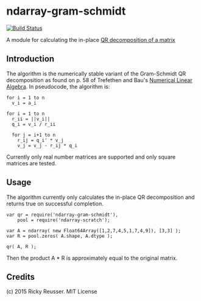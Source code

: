 # ndarray-gram-schmidt

[![Build Status](https://travis-ci.org/rreusser/ndarray-gram-schmidt.svg?branch=master)](https://travis-ci.org/rreusser/ndarray-gram-schmidt)

A module for calculating the in-place [QR decomposition of a matrix](http://en.wikipedia.org/wiki/QR_decomposition)

## Introduction

The algorithm is the numerically stable variant of the Gram-Schmidt QR decomposition as found on p. 58 of Trefethen and Bau's [Numerical Linear Algebra](http://www.amazon.com/Numerical-Linear-Algebra-Lloyd-Trefethen/dp/0898713617). In pseudocode, the algorithm is:

```
for i = 1 to n
  v_i = a_i

for i = 1 to n
  r_ii = ||v_i||
  q_i = v_i / r_ii

  for j = i+1 to n
    r_ij = q_i' * v_j
    v_j = v_j - r_ij * q_i
```

Currently only real number matrices are supported and only square matrices are tested.

## Usage

The algorithm currently only calculates the in-place QR decomposition and returns true on successful completion.

```
var qr = require('ndarray-gram-schmidt'),
    pool = require('ndarray-scratch');

var A = ndarray( new Float64Array([1,2,7,4,5,1,7,4,9]), [3,3] );
var R = pool.zeros( A.shape, A.dtype );

qr( A, R );
```

Then the product A * R is approximately equal to the original matrix.

## Credits
(c) 2015 Ricky Reusser. MIT License
